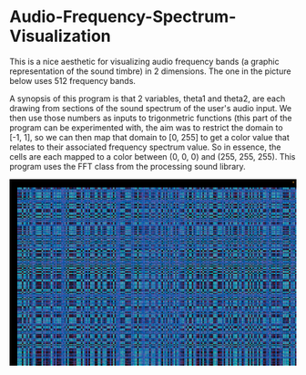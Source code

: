 # Audio-Frequency-Spectrum-Visualization
This is a nice aesthetic for visualizing audio frequency bands (a graphic representation of the sound timbre) in 2 dimensions. The one in the picture below uses 512 frequency bands. 

A synopsis of this program is that 2 variables, theta1 and theta2, are each drawing from sections of the sound spectrum of the user's audio input. We then use those numbers as inputs to trigonmetric functions (this part of the program can be experimented with, the aim was to restrict the domain to [-1, 1], so we can then map that domain to [0, 255] to get a color value that relates to their associated frequency spectrum value. So in essence, the cells are each mapped to a color between (0, 0, 0) and (255, 255, 255). This program uses the FFT class from the processing sound library.


![main](/Screenshots/spectrum2.png)
